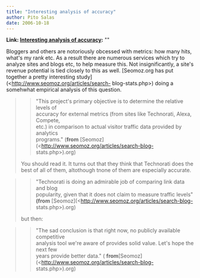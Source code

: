 ```yaml
---
title: "Interesting analysis of accuracy"
author: Pito Salas
date: 2006-10-18
---
```


**Link: [Interesting analysis of accuracy](None):** ""

Bloggers and others are notoriously  obcessed with metrics: how many hits,
what's my rank etc. As a result there are numerous services which try to
analyze sites and blogs etc, to help measure this. Not insignificantly, a
site's revenue potential is tied closely to this as well.  [Seomoz.org has put
together a pretty interesting study](<http://www.seomoz.org/articles/search-
blog-stats.php>) doing a somehwhat empirical analysis of this question.

>

>> "This project's primary objective is to determine the relative levels of  
>  accuracy for external metrics (from sites like Technorati, Alexa, Compete,  
>  etc.) in comparison to actual visitor traffic data provided by analytics  
>  programs." (**from** [Seomoz](<http://www.seomoz.org/articles/search-blog-
> stats.php>).org)
>
> You should read it.  It turns out that they think that Technorati does the
> best of all of them, altothough tnone of them are especially accurate.
>

>> "Technorati is doing an admirable job of comparing link data and blog  
>  popularity, given that it does not claim to measure traffic levels"
> **(from** [Seomoz](<http://www.seomoz.org/articles/search-blog-
> stats.php>).org)
>
> but then:
>

>> "The sad conclusion is that right now, no publicly available competitive  
>  analysis tool we're aware of provides solid value. Let's hope the next few  
>  years provide better data." (
> **from**[Seomoz](<http://www.seomoz.org/articles/search-blog-
> stats.php>).org)


